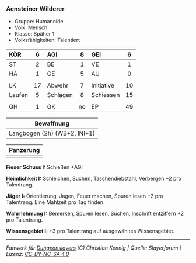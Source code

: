 ### Aensteiner Wilderer

- Gruppe: Humanoide
- Volk: Mensch
- Klasse: Späher 1
- Volksfähigkeiten: Talentiert

| KÖR    |  6  | AGI      |  8  | GEI        |  6  |
| :----- | :-: | :------- | :-: | :--------- | :-: |
| ST     |  2  | BE       |  1  | VE         |  1  |
| HÄ     |  1  | GE       |  5  | AU         |  0  |
|        |     |          |     |            |     |
| LK     | 17  | Abwehr   |  7  | Initiative | 10  |
| Laufen |  5  | Schlagen |  8  | Schiessen  | 15  |
|        |     |          |     |            |     |
| GH     |  1  | GK       | no  | EP         | 49  |

|          Bewaffnung          |
| :--------------------------: |
| Langbogen (2h) (WB+2, INI+1) |

| Panzerung |
| :-------: |
|           |

**Fieser Schuss I:** Schießen +AGI

**Heimlichkeit I:** Schleichen, Suchen, Taschendiebstahl, Verbergen +2 pro Talentrang.

**Jäger I:** Orientierung, Jagen, Feuer machen, Spuren lesen +2 pro Talentrang. Eine Mahlzeit pro Tag finden.

**Wahrnehmung I:** Bemerken, Spuren lesen, Suchen, Inschrift entziffern +2 pro Talentrang.

**Wissensgebiet I:** +3 pro Talentrang auf ausgewähltes Wissensgebiet.

---

_Fanwerk für [Dungeonslayers](https://www.dungeonslayers.net/) (C) Christian Kennig | Quelle: Slayerforum | Lizenz: [CC-BY-NC-SA 4.0](https://creativecommons.org/licenses/by-nc-sa/4.0/deed.de)_
